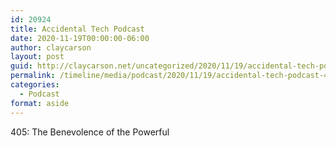 ```yaml
---
id: 20924
title: Accidental Tech Podcast
date: 2020-11-19T00:00:00-06:00
author: claycarson
layout: post
guid: http://claycarson.net/uncategorized/2020/11/19/accidental-tech-podcast-4/
permalink: /timeline/media/podcast/2020/11/19/accidental-tech-podcast-4/
categories:
  - Podcast
format: aside
---
```

<div class="media-details">405: The Benevolence of the Powerful</div>

<div class="media-creator"></div>

<div class="media-rating"></div>